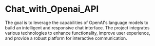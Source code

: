 # Chat_with_Openai_API
The goal is to leverage the capabilities of OpenAI's language models to build an intelligent and responsive chat interface. The project integrates various technologies to enhance functionality, improve user experience, and provide a robust platform for interactive communication.
